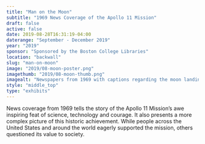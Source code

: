 ```yaml
---
title: "Man on the Moon"
subtitle: "1969 News Coverage of the Apollo 11 Mission"
draft: false
active: false
date: 2019-08-28T16:31:19-04:00
daterange: "September - December 2019"
year: "2019"
sponsor: "Sponsored by the Boston College Libraries"
location: "backwall"
slug: "man-on-moon"
image: "2019/08-moon-poster.png"
imagethumb: "2019/08-moon-thumb.png"
imagealt: "Newspapers from 1969 with captions regarding the moon landing."
style: "middle_top"
type: "exhibits"
---
```


News coverage from 1969 tells the story of the Apollo 11 Mission’s awe inspiring feat of science, technology and courage.  It also presents a more complex picture of this historic achievement.   While people across the United States and around the world eagerly supported the mission, others questioned its value to society.